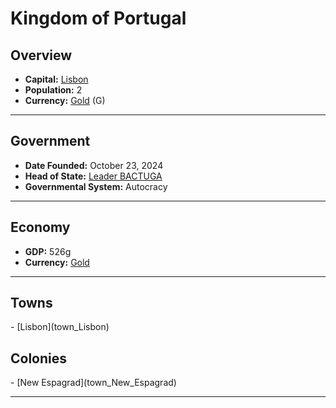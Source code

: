 <!--UNDEDITED FILE, remove this entire line if this file has been edited!-->
# <!--NAME-->Kingdom of Portugal<!--NAME-->

## Overview

- **Capital:** <!--CAPITAL_LINK-->[Lisbon](Lisbon_town)<!--CAPITAL_LINK-->
- **Population:** <!--POPULATION-->2<!--POPULATION-->
- **Currency:** <!--CURRENCY_LINK-->[Gold](Gold_currency)<!--CURRENCY_LINK--> (<!--CURRENCY_ABV-->G<!--CURRENCY_ABV-->)

---

## Government

- **Date Founded:** <!--FOUNDED-->October 23, 2024<!--FOUNDED-->
- **Head of State:** <!--LEADER_TITLE_LINK-->[Leader BACTUGA](BACTUGA_user)<!--LEADER_TITLE_LINK-->
- **Governmental System:** <!--GOVERNMENT-->Autocracy<!--GOVERNMENT-->

---

## Economy

- **GDP:** <!--GDP-->526g<!--GDP-->
- **Currency:** <!--CURRENCY_LINK-->[Gold](Gold_currency)<!--CURRENCY_LINK-->

---

## Towns

<!--TOWNS-->- [Lisbon](town_Lisbon)<!--TOWNS-->

## Colonies

<!--COLONIES-->- [New Espagrad](town_New_Espagrad)<!--COLONIES-->

---